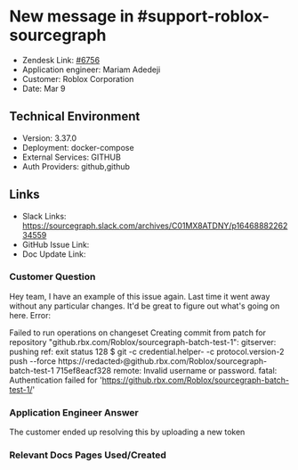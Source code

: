 
# New message in #support-roblox-sourcegraph <!-- Ticket Title  Hint: include keywords to make it searchable -->

- Zendesk Link: [#6756](https://sourcegraph.zendesk.com/agent/tickets/6756)
- Application engineer: Mariam Adedeji
- Customer: Roblox Corporation <!-- Redact if this contains personally identifying information -->
- Date: Mar 9

<!-- Data populated from integration, speak to Ben Gordon or Michael Bali if not working -->
<!-- During Internal team trial, fill missing data manually (we are waiting for all data to sync) -->

## Technical Environment
- Version: 3.37.0​
- Deployment: docker-compose
- External Services: GITHUB
- Auth Providers: github,github


## Links
<!-- Data for application engineer manual entry -->
- Slack Links: https://sourcegraph.slack.com/archives/C01MX8ATDNY/p1646888226234559
- GitHub Issue Link:
- Doc Update Link:

### Customer Question
Hey team, I have an example of this issue again. Last time it went away without any particular changes. It'd be great to figure out what's going on here. Error:

Failed to run operations on changeset
Creating commit from patch for repository "github.rbx.com/Roblox/sourcegraph-batch-test-1": gitserver: pushing ref: exit status 128
$ git -c credential.helper- -c protocol.version-2 push --force https://‹redacted›@github.rbx.com/Roblox/sourcegraph-batch-test-1 715ef8eacf328
remote: Invalid username or password.
fatal: Authentication failed for 'https://github.rbx.com/Roblox/sourcegraph-batch-test-1/'


### Application Engineer Answer
The customer ended up resolving this by uploading a new token

### Relevant Docs Pages Used/Created
